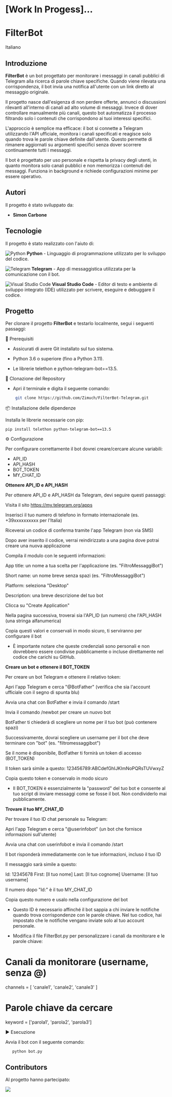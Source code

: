 # [Work In Progess]...

# FilterBot
Italiano

## Introduzione
**FilterBot** è un bot progettato per monitorare i messaggi in canali pubblici di Telegram alla ricerca di parole chiave specifiche. Quando viene rilevata una corrispondenza, il bot invia una notifica all'utente con un link diretto al messaggio originale.

Il progetto nasce dall'esigenza di non perdere offerte, annunci o discussioni rilevanti all'interno di canali ad alto volume di messaggi. Invece di dover controllare manualmente più canali, questo bot automatizza il processo filtrando solo i contenuti che corrispondono ai tuoi interessi specifici.

L'approccio è semplice ma efficace: il bot si connette a Telegram utilizzando l'API ufficiale, monitora i canali specificati e reagisce solo quando trova le parole chiave definite dall'utente. Questo permette di rimanere aggiornati su argomenti specifici senza dover scorrere continuamente tutti i messaggi.

Il bot è progettato per uso personale e rispetta la privacy degli utenti, in quanto monitora solo canali pubblici e non memorizza i contenuti dei messaggi. Funziona in background e richiede configurazioni minime per essere operativo.

## Autori
Il progetto è stato sviluppato da:

- **Simon Carbone**

## Tecnologie
Il progetto è stato realizzato con l'aiuto di:

![Python](https://img.icons8.com/color/48/000000/python.png) **Python** - Linguaggio di programmazione utilizzato per lo sviluppo del codice.

![Telegram](https://img.icons8.com/color/48/telegram-app--v5.png) **Telegram** - App di messaggistica utilizzata per la comunicazione con il bot.

![Visual Studio Code](https://img.icons8.com/?size=48&id=9OGIyU8hrxW5&format=png&color=000000) **Visual Studio Code** - Editor di testo e ambiente di sviluppo integrato (IDE) utilizzato per scrivere, eseguire e debuggare il codice.

## Progetto

Per clonare il progetto **FilterBot** e testarlo localmente, segui i seguenti passaggi:

📌 Prerequisiti

- Assicurati di avere Git installato sul tuo sistema.

- Python 3.6 o superiore (fino a Python 3.11).

- Le librerie telethon e python-telegram-bot==13.5.

🔹 Clonazione del Repository

- Apri il terminale e digita il seguente comando:

  ```bash
   git clone https://github.com/Zimuch/FilterBot-Telegram.git

📦 Installazione delle dipendenze

Installa le librerie necessarie con pip:

    pip install telethon python-telegram-bot==13.5

⚙️ Configurazione

Per configurare correttamente il bot dovrei creare/cercare alcune variabili:

- API_ID
- API_HASH
- BOT_TOKEN
- MY_CHAT_ID

**Ottenere API_ID e API_HASH**

Per ottenere API_ID e API_HASH da Telegram, devi seguire questi passaggi:

Visita il sito https://my.telegram.org/apps

Inserisci il tuo numero di telefono in formato internazionale (es. +39xxxxxxxxxx per l'Italia)

Riceverai un codice di conferma tramite l'app Telegram (non via SMS)

Dopo aver inserito il codice, verrai reindirizzato a una pagina dove potrai creare una nuova applicazione

Compila il modulo con le seguenti informazioni:

App title: un nome a tua scelta per l'applicazione (es. "FiltroMessaggiBot")

Short name: un nome breve senza spazi (es. "FiltroMessaggiBot")

Platform: seleziona "Desktop"

Description: una breve descrizione del tuo bot

Clicca su "Create Application"

Nella pagina successiva, troverai sia l'API_ID (un numero) che l'API_HASH (una stringa alfanumerica)

Copia questi valori e conservali in modo sicuro, ti serviranno per configurare il bot

- È importante notare che queste credenziali sono personali e non dovrebbero essere condivise pubblicamente o incluse direttamente nel codice che carichi su GitHub.

**Creare un bot e ottenere il BOT_TOKEN**

Per creare un bot Telegram e ottenere il relativo token:

Apri l'app Telegram e cerca "@BotFather" (verifica che sia l'account ufficiale con il segno di spunta blu)

Avvia una chat con BotFather e invia il comando /start

Invia il comando /newbot per creare un nuovo bot

BotFather ti chiederà di scegliere un nome per il tuo bot (può contenere spazi)

Successivamente, dovrai scegliere un username per il bot che deve terminare con "bot" (es. "filtromessaggibot")

Se il nome è disponibile, BotFather ti fornirà un token di accesso (BOT_TOKEN)

Il token sarà simile a questo: 123456789:ABCdefGhIJKlmNoPQRsTUVwxyZ

Copia questo token e conservalo in modo sicuro

- Il BOT_TOKEN è essenzialmente la "password" del tuo bot e consente al tuo script di inviare messaggi come se fosse il bot. Non condividerlo mai pubblicamente.

**Trovare il tuo MY_CHAT_ID**

Per trovare il tuo ID chat personale su Telegram:

Apri l'app Telegram e cerca "@userinfobot" (un bot che fornisce informazioni sull'utente)

Avvia una chat con userinfobot e invia il comando /start

Il bot risponderà immediatamente con le tue informazioni, incluso il tuo ID

Il messaggio sarà simile a questo:


Id: 12345678
First: [Il tuo nome]
Last: [Il tuo cognome]
Username: [Il tuo username]

Il numero dopo "Id:" è il tuo MY_CHAT_ID

Copia questo numero e usalo nella configurazione del bot

- Questo ID è necessario affinché il bot sappia a chi inviare le notifiche quando trova corrispondenze con le parole chiave. Nel tuo codice, hai impostato che le notifiche vengano inviate solo al tuo account personale.

- Modifica il file FilterBot.py per personalizzare i canali da monitorare e le parole chiave:


# Canali da monitorare (username, senza @)
channels = [
    'canale1', 'canale2', 'canale3'
]

# Parole chiave da cercare
keyword = ['parola1', 'parola2', 'parola3']

▶️ Esecuzione

Avvia il bot con il seguente comando:

       python bot.py
       
## Contributors
Al progetto hanno partecipato:

<a href="https://github.com/Zimuch/FilterBot-Telegram/graphs/contributors">
<img src="https://contrib.rocks/image?repo=Zimuch/FilterBot-Telegram" />

</a>
